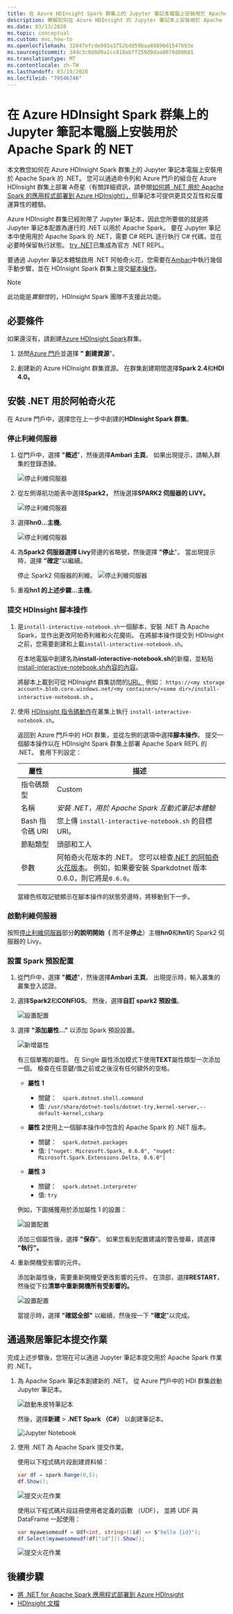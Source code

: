 ```yaml
---
title: 在 Azure HDInsight Spark 群集上的 Jupyter 筆記本電腦上安裝用於 Apache Spark 的 NET
description: 瞭解如何在 Azure HDInsight 的 Jupyter 筆記本上安裝用於 Apache Spark 的 .NET。
ms.date: 03/13/2020
ms.topic: conceptual
ms.custom: mvc,how-to
ms.openlocfilehash: 32047efcde093a3752bdd59baa88896d1547b93e
ms.sourcegitcommit: 34dc3c0d0d0a1cc418abff259d9daa8078d00b81
ms.translationtype: MT
ms.contentlocale: zh-TW
ms.lasthandoff: 03/19/2020
ms.locfileid: "79546746"
---
```

# <a name="install-net-for-apache-spark-on-jupyter-notebooks-on-azure-hdinsight-spark-clusters"></a>在 Azure HDInsight Spark 群集上的 Jupyter 筆記本電腦上安裝用於 Apache Spark 的 NET

本文教您如何在 Azure HDInsight Spark 群集上的 Jupyter 筆記本電腦上安裝用於 Apache Spark 的 .NET。 您可以通過命令列和 Azure 門戶的組合在 Azure HDInsight 群集上部署 A奇星（有關詳細資訊，請參閱[如何將 .NET 用於 Apache Spark 的應用程式部署到 Azure HDInsight），](../tutorials/hdinsight-deployment.md)但筆記本可提供更具交互性和反覆運算性的體驗。

Azure HDInsight 群集已經附帶了 Jupyter 筆記本，因此您所要做的就是將 Jupyter 筆記本配置為運行的 .NET 以用於 Apache Spark。 要在 Jupyter 筆記本中使用用於 Apache Spark 的 .NET，需要 C# REPL 逐行執行 C# 代碼，並在必要時保留執行狀態。 [try .NET](https://github.com/dotnet/try)已集成為官方 .NET REPL。

要通過 Jupyter 筆記本體驗啟用 .NET 阿帕奇火花，您需要在[Ambari](https://docs.microsoft.com/azure/hdinsight/hdinsight-hadoop-manage-ambari)中執行幾個手動步驟，並在 HDInsight Spark 群集上提交[腳本操作](https://docs.microsoft.com/azure/hdinsight/hdinsight-hadoop-customize-cluster-linux)。

> [!NOTE]
> 此功能是*實驗性*的，HDInsight Spark 團隊不支援此功能。

## <a name="prerequisites"></a>必要條件

如果還沒有，請創建[Azure HDInsight Spark](https://docs.microsoft.com/azure/hdinsight/spark/apache-spark-jupyter-spark-sql-use-portal#create-an-hdinsight-spark-cluster)群集。

1. 訪問[Azure 門戶](https://portal.azure.com)並選擇 **" 創建資源**"。

1. 創建新的 Azure HDInsight 群集資源。 在群集創建期間選擇**Spark 2.4**和**HDI 4.0。**

## <a name="install-net-for-apache-spark"></a>安裝 .NET 用於阿帕奇火花

在 Azure 門戶中，選擇您在上一步中創建的**HDInsight Spark 群集**。

### <a name="stop-the-livy-server"></a>停止利維伺服器

1. 從門戶中，選擇 **"概述**"，然後選擇**Ambari 主頁**。 如果出現提示，請輸入群集的登錄憑據。

   ![停止利維伺服器](./media/hdinsight-notebook-installation/select-ambari.png)

2. 從左側導航功能表中選擇**Spark2，** 然後選擇**SPARK2 伺服器的 LIVY。**

   ![停止利維伺服器](./media/hdinsight-notebook-installation/select-livyserver.png)

3. 選擇**hn0...主機**。

   ![停止利維伺服器](./media/hdinsight-notebook-installation/select-host.png)

4. 為**Spark2 伺服器選擇 Livy**旁邊的省略號，然後選擇 **"停止**"。 當出現提示時，選擇 **"確定**"以繼續。

   停止 Spark2 伺服器的利維。
   ![停止利維伺服器](./media/hdinsight-notebook-installation/stop-server.png)

5. 重複**hn1 的上述步驟...主機**。

### <a name="submit-an-hdinsight-script-action"></a>提交 HDInsight 腳本操作

1. 是`install-interactive-notebook.sh`一個腳本，安裝 .NET 為 Apache Spark，並作出更改阿帕奇利維和火花魔術。 在將腳本操作提交到 HDInsight 之前，您需要創建和上載`install-interactive-notebook.sh`。

   在本地電腦中創建名為**install-interactive-notebook.sh**的新檔，並粘貼[install-interactive-notebook.sh內容的內容](https://raw.githubusercontent.com/dotnet/spark/master/deployment/HDI-Spark/Notebooks/install-interactive-notebook.sh)。

   將腳本上載到可從 HDInsight 群集訪問的[URI。](https://docs.microsoft.com/azure/hdinsight/hdinsight-hadoop-customize-cluster-linux#understand-script-actions) 例如： `https://<my storage account>.blob.core.windows.net/<my container>/<some dir>/install-interactive-notebook.sh` 。

2. 使用 [HDInsight 指令碼動作](https://docs.microsoft.com/azure/hdinsight/hdinsight-hadoop-customize-cluster-linux)在叢集上執行 `install-interactive-notebook.sh`。

   返回到 Azure 門戶中的 HDI 群集，並從左側的選項中選擇**腳本操作**。 提交一個腳本操作以在 HDInsight Spark 群集上部署 Apache Spark REPL 的 .NET。 套用下列設定：

   |屬性  |描述  |
   |---------|---------|
   | 指令碼類型 | Custom |
   | 名稱 | *安裝 .NET，用於 Apache Spark 互動式筆記本體驗* |
   | Bash 指令碼 URI | 您上傳 `install-interactive-notebook.sh` 的目標 URI。 |
   | 節點類型| 頭部和工人 |
   | 參數 | 阿帕奇火花版本的 .NET。 您可以檢查[.NET 的阿帕奇火花版本](https://github.com/dotnet/spark/releases)。 例如，如果要安裝 Sparkdotnet 版本 0.6.0，則它將是`0.6.0`。

   當綠色核取記號顯示在腳本操作的狀態旁邊時，將移動到下一步。

### <a name="start-the-livy-server"></a>啟動利維伺服器

按照[停止利維伺服器](#stop-the-livy-server)部分**的說明開始（** 而不是**停止**）主機**hn0**和**hn1**的 Spark2 伺服器的 Livy。

### <a name="set-up-spark-default-configurations"></a>設置 Spark 預設配置

1. 從門戶中，選擇 **"概述**"，然後選擇**Ambari 主頁**。 出現提示時，輸入叢集的叢集登入認證。

2. 選擇**Spark2**和**CONFIGS**。 然後，選擇**自訂 spark2 預設值**。

   ![設置配置](./media/hdinsight-notebook-installation/spark-configs.png)

3. 選擇 **"添加屬性..."** 以添加 Spark 預設設置。

   ![新增屬性](./media/hdinsight-notebook-installation/add-property.png)

   有三個單獨的屬性。 在 Single 屬性添加模式下使用**TEXT**屬性類型一次添加一個。 檢查在任意鍵/值之前或之後沒有任何額外的空格。

   * **屬性 1**
       * 關鍵：&ensp;&ensp;`spark.dotnet.shell.command`
       * 值: `/usr/share/dotnet-tools/dotnet-try,kernel-server,--default-kernel,csharp`

   * **屬性 2**使用上一個腳本操作中包含的 Apache Spark 的 .NET 版本。
       * 關鍵：&ensp;&ensp;`spark.dotnet.packages`
       * 值: `["nuget: Microsoft.Spark, 0.6.0", "nuget: Microsoft.Spark.Extensions.Delta, 0.6.0"]`

   * **屬性 3**
       * 關鍵：&ensp;&ensp;`spark.dotnet.interpreter`
       * 值: `try`

   例如，下圖捕獲用於添加屬性 1 的設置：

   ![設置配置](./media/hdinsight-notebook-installation/add-sparkconfig.png)

   添加三個屬性後，選擇 **"保存**"。 如果您看到配置建議的警告螢幕，請選擇 **"執行"。**

4. 重新開機受影響的元件。

   添加新屬性後，需要重新開機受更改影響的元件。 在頂部，選擇**RESTART**，然後從下拉**清單中重新開機所有受影響的。**

   ![設置配置](./media/hdinsight-notebook-installation/restart-affected.png)

   當提示時，選擇 **"確認全部"** 以繼續，然後按一下 **"確定**"以完成。

## <a name="submit-jobs-through-a-jupyter-notebook"></a>通過聚居筆記本提交作業

完成上述步驟後，您現在可以通過 Jupyter 筆記本提交用於 Apache Spark 作業的 .NET。

1. 為 Apache Spark 筆記本創建新的 .NET。 從 Azure 門戶中的 HDI 群集啟動 Jupyter 筆記本。

   ![啟動朱皮特筆記本](./media/hdinsight-notebook-installation/launch-notebook.png)

   然後，選擇**新建** > **.NET Spark （C#）** 以創建筆記本。

   ![Jupyter Notebook](./media/hdinsight-notebook-installation/create-sparkdotnet-notebook.png)

2. 使用 .NET 為 Apache Spark 提交作業。

   使用以下程式碼片段創建資料幀：

   ```csharp
   var df = spark.Range(0,5);
   df.Show();
   ```

   ![提交火花作業](./media/hdinsight-notebook-installation/create-df.png)

   使用以下程式碼片段註冊使用者定義的函數 （UDF）， 並將 UDF 與 DataFrame 一起使用：

   ```csharp
   var myawesomeudf = Udf<int, string>((id) => $"hello {id}");
   df.Select(myawesomeudf(df["id"])).Show();
   ```

   ![提交火花作業](./media/hdinsight-notebook-installation/run-udf.png)

## <a name="next-steps"></a>後續步驟

* [將 .NET for Apache Spark 應用程式部署到 Azure HDInsight](../tutorials/hdinsight-deployment.md)
* [HDInsight 文檔](https://docs.microsoft.com/azure/hdinsight/)
